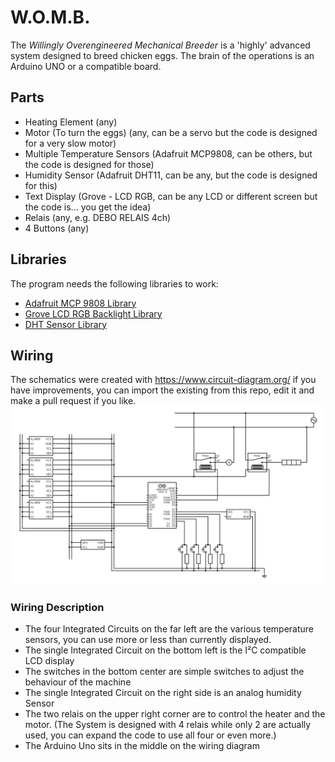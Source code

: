 # W.O.M.B.
The *Willingly Overengineered Mechanical Breeder* is a 'highly' advanced system designed to breed chicken eggs.
The brain of the operations is an Arduino UNO or a compatible board. 

## Parts
+ Heating Element (any)
+ Motor (To turn the eggs) (any, can be a servo but the code is designed for a very slow motor)
+ Multiple Temperature Sensors (Adafruit MCP9808, can be others, but the code is designed for those)
+ Humidity Sensor (Adafruit DHT11, can be any, but the code is designed for this)
+ Text Display (Grove - LCD RGB, can be any LCD or different screen but the code is... you get the idea)
+ Relais (any, e.g. DEBO RELAIS 4ch)
+ 4 Buttons (any)

## Libraries
The program needs the following libraries to work:
+ [Adafruit MCP 9808 Library](https://www.arduino.cc/reference/en/libraries/adafruit-mcp9808-library/)
+ [Grove LCD RGB Backlight Library](https://www.arduino.cc/reference/en/libraries/grove-lcd-rgb-backlight/)
+ [DHT Sensor Library](https://www.arduino.cc/reference/en/libraries/dht-sensor-library/)

## Wiring
The schematics were created with https://www.circuit-diagram.org/ if you have improvements, you can import
the existing from this repo, edit it and make a pull request if you like.
<img src="https://raw.githubusercontent.com/doncato/womb/main/circuit.png">
### Wiring Description
- The four Integrated Circuits on the far left are the various temperature sensors, you can use more or less than currently displayed.
- The single Integrated Circuit on the bottom left is the I²C compatible LCD display
- The switches in the bottom center are simple switches to adjust the behaviour of the machine
- The single Integrated Circuit on the right side is an analog humidity Sensor
- The two relais on the upper right corner are to control the heater and the motor. (The System is designed with 4 relais while only 2 are actually used, you can expand the code to use all four or even more.)
- The Arduino Uno sits in the middle on the wiring diagram
